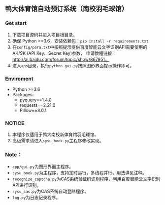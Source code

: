 ## 鸭大体育馆自动预订系统（南校羽毛球馆）
### Get start
1. 下载项目源码并进入项目根目录。
2. 确保 Python >=3.6，安装依赖包：`pip install -r requirements.txt`
3. 在`config/para.txt`中按照提示提供百度智能云文字识别API需要使用的AK/SK (API Key、Secret Key)参数，
申请教程链接：http://ai.baidu.com/forum/topic/show/867951。
4. 进入`app`目录，执行`python gui.py`按照图形界面提示操作即可。

### Enviroment
* Python >=3.6
* Packages: 
    * pyquery==1.4.0
    * requests==2.21.0
    * Pillow==8.0.1
### NOTICE
1. 本程序仅适用于鸭大南校新体育馆羽毛球馆。
2. 高级需求请进入`sysu_book.py`主程序修改实现。
### Note：
* `app/gui.py`为图形界面主程序。
* `sysu_book.py`为主程序，支持定时运行，多线程并行，用法详见注释。
* `recognize_captcha.py`为CAS系统验证码识别程序，利用百度智能云文字识别API进行识别。
* `sysu_cas.py`为CAS系统自动登陆程序。
* `log.py`为日志记录程序。
